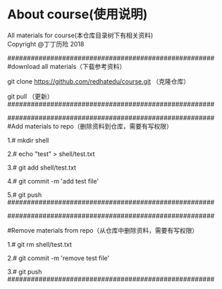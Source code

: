 # About course(使用说明)
All materials for course(本仓库目录树下有相关资料)</br>
Copyright @丁丁历险 $2018$




#####################################################</br>
#download all materials（下载参考资料）

git clone https://github.com/redhatedu/course.git （克隆仓库）

git pull  （更新）
</br>#####################################################</br>



#####################################################</br>
#Add materials to repo（删除资料到仓库，需要有写权限）

1.# mkdir shell

2.# echo "test" > shell/test.txt

3.# git add shell/test.txt

4.# git commit -m 'add test file'

5.# git push
</br>#####################################################</br>




#####################################################</br>

#Remove materials from repo（从仓库中删除资料，需要有写权限）

1.# git rm shell/test.txt

2.# git commit -m 'remove test file'

3.# git push
</br>#####################################################</br>
